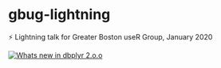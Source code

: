 # gbug-lightning

⚡️ Lightning talk for Greater Boston useR Group, January 2020

<a href="https://github.com/batpigandme/gbug-lightning/blob/main/maverick_gbug-lightning-dbplyr-2.pdf" aria-label="PDF of slides from lightning talk on What is new in dbplyt 2.0.0"><img src="https://i.imgur.com/HaWWFwI.png" alt="Whats new in dbplyr 2.o.o"></a>
